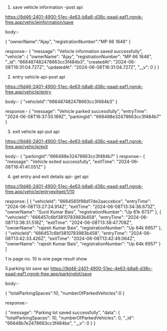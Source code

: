 1. save vehicle information -post api

https://9d46-2401-4900-51ec-4e63-b8a8-d38c-eaad-eaf1.ngrok-free.app/vehicleinformation/save

body:-

{
"ownerName":"Ajay",
"registrationNumber":"MP 66 1646"
}

response:-
{
"message": "Vehicle information saved successfully",
"vehicle": {
"ownerName": "Ajay",
"registrationNumber": "MP 66 1646",
"\_id": "666487482478663cc3f484b3",
"createdAt": "2024-06-08T16:31:04.727Z",
"updatedAt": "2024-06-08T16:31:04.727Z",
"\_\_v": 0
}
}

2. entry vehicle api-post api

https://9d46-2401-4900-51ec-4e63-b8a8-d38c-eaad-eaf1.ngrok-free.app/vehicle/entry

body:-
{
"vehicleId":"666487482478663cc3f484b3"
}

response:-
{
"message": "Vehicle parked successfully",
"entryTime": "2024-06-08T16:37:55.189Z",
"parkingId": "666488e32478663cc3f484b7"
}

3. exit vehicle api-put api

https://9d46-2401-4900-51ec-4e63-b8a8-d38c-eaad-eaf1.ngrok-free.app/vehicle/exit

body:-
{
"parkingId":"666488e32478663cc3f484b7"
}
response:-
{
"message": "Vehicle exited successfully",
"exitTime": "2024-06-08T16:41:41.051Z"
}

4. get entry and exit details api- get api

https://9d46-2401-4900-51ec-4e63-b8a8-d38c-eaad-eaf1.ngrok-free.app/vehicle/entryexitget/1/10

response:
[
{
"vehicleId": "6664565f98d17de2aaccebce",
"entryTime": "2024-06-08T13:27:24.914Z",
"exitTime": "2024-06-08T13:34:36.673Z",
"ownerName": "Sunil Kumar Bais",
"registrationNumber": "Up 61k 6737"
},
{
"vehicleId": "666457c6bf3810783983b458",
"entryTime": "2024-06-08T13:38:31.518Z",
"exitTime": "2024-06-08T13:38:47.708Z",
"ownerName": "rajesh Kumar Bais",
"registrationNumber": "Up 64k 6957"
},
{
"vehicleId": "666457c6bf3810783983b458",
"entryTime": "2024-06-08T13:42:33.426Z",
"exitTime": "2024-06-08T13:42:49.064Z",
"ownerName": "rajesh Kumar Bais",
"registrationNumber": "Up 64k 6957"
}
]

1 is page no.
10 is one page result show

5.parking lot save api
https://9d46-2401-4900-51ec-4e63-b8a8-d38c-eaad-eaf1.ngrok-free.app/parkinglot/save

body:-

{
"totalParkingSpaces":10,
"numberOfParkedVehicles":0
}

response:-

{
"message": "Parking lot saved successfully",
"data": {
"totalParkingSpaces": 10,
"numberOfParkedVehicles": 0,
"\_id": "66648b7e2478663cc3f484be",
"\_\_v": 0
}
}
